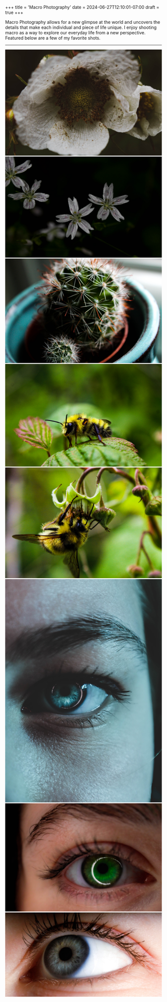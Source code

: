 +++
title = 'Macro Photography'
date = 2024-06-27T12:10:01-07:00
draft = true
+++

Macro Photography allows for a new glimpse at the world and uncovers the details that make each individual and piece of life unique. I enjoy shooting macro as a way to explore our everyday life from a new perspective. Featured below are a few of my favorite shots. 

---

![Blackberry Flower](/images/SophiaRoessler.Macro-9.jpg)
![Small Flowers](/images/SophiaRoessler.Macro-10.jpg)
![Cactus](/images/SophiaRoessler.Macro-12.jpg)
![Bee Rightside Up](/images/SophiaRoessler.Macro-3.jpg)
![Bee Upsidedown](/images/SophiaRoessler.Macro-4.jpg)
![Elisia Vertical Eye](/images/SophiaRoessler_Eyes-13.jpg)
![Kat Eye](/images/SophiaRoes_Eyes-1.jpg)
![Elisia Horiz Eye](/images/SophiaRoes_Eyes-3.jpg)